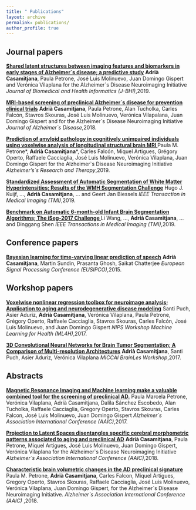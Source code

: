 ```yaml
---
title: " Publications"
layout: archive
permalink: publications/
author_profile: true
---
```




## Journal papers

<b>[Shared latent structures between imaging features and biomarkers in early stages of Alzheimer\`s disease; a predictive study](https://acasamitjana.github.io/personal-webpage-jekyll/publications/2019-JBHI-Shared)</b>
<b>Adrià Casamitjana</b>, Paula Petrone, José Luis Molinuevo, Juan Domingo Gispert and Verónica Vilaplana for the Alzheimer\`s Disease Neuroimaging Initiative
<i>Journal of Biomedical and Health Informatics (J-BHI)</i>,2019.


<b>[MRI-based screening of preclinical Alzheimer\`s disease for prevention clinical trials](https://acasamitjana.github.io/personal-webpage-jekyll/publications/2018-JAD-MRI-based)</b>
<b>Adrià Casamitjana</b>, Paula Petrone, Alan Tucholka, Carles Falcón, Stavros Skouras, José Luis Molinuevo, Verónica Vilapalana, Juan Domingo Gispert and for the Alzheimer\`s Disease Neuroimaging Initiative
<i>Journal of Alzheimer\`s Disease</i>,2018.


<b>[Prediction of amyloid pathology in cognitively unimpaired individuals using voxelwise analysis of longitudinal structural brain MRI ](https://acasamitjana.github.io/personal-webpage-jekyll/publications/2019-ART-Prediction)</b>
Paula M. Petrone\*, <b>Adrià Casamitjana</b>\*, Carles Falcón, Miquel Artigues, Grégory Operto, Raffaele Cacciaglia, José Luis Molinuevo, Verónica Vilaplana, Juan Domingo Gispert for the Alzheimer\`s Disease Neuroimaging Initiative
<i>Alzheimer’s\`s Research and Therapy</i>,2019.


<b>[Standardized Assessment of Automatic Segmentation of White Matter Hyperintensities; Results of the WMH Segmentation Challenge](https://acasamitjana.github.io/personal-webpage-jekyll/publications/2019-TMIa-Standardized)</b>
Hugo J. Kuijf, ..., <b>Adrià Casamitjana</b>, ... and Geert Jan Biessels 
<i>IEEE Transaction in Medical Imaging (TMI)</i>,2019.


<b>[Benchmark on Automatic 6-month-old Infant Brain Segmentation Algorithms; The iSeg-2017 Challenge ](https://acasamitjana.github.io/personal-webpage-jekyll/publications/2019-TMIb-Benchmark)</b>
Li Wang, ..., <b>Adrià Casamitjana</b>, ... and Dinggang Shen
<i>IEEE Transactions in Medical Imaging (TMI)</i>,2019.




## Conference papers

<b>[Bayesian learning for time-varying linear prediction of speech](https://acasamitjana.github.io/personal-webpage-jekyll/publications/2015-EUSIPCO-Bayesian)</b>
<b>Adrià Casamitjana</b>, Martin Sundin, Prasanta Ghosh, Saikat Chatterjee
<i>European Signal Processing Conference (EUSIPCO)</i>,2015.




## Workshop papers

<b>[Voxelwise nonlinear regression toolbox for neuroimage analysis; Application to aging and neurodegenerative disease modeling](https://acasamitjana.github.io/personal-webpage-jekyll/publications/2017-NIPS-Voxelwise)</b>
Santi Puch, Asier Aduriz, <b>Adrià Casamitjana</b>, Verónica Vilaplana, Paula Petrone, Grégory Operto, Raffaele Cacciaglia, Stavros Skouras, Carles Falcón, José Luis Molinuevo, and Juan Domingo Gispert
<i>NIPS Workshop Machine Learning for Health (ML4H)</i>,2017.


<b>[3D Convolutional Neural Networks for Brain Tumor Segmentation; A Comparison of Multi-resolution Architectures](https://acasamitjana.github.io/personal-webpage-jekyll/publications/2016-MICCAI-3DCNN)</b>
<b>Adrià Casamitjana</b>, Santi Puch, Asier Aduriz, Verónica Vilaplana
<i>MICCAI BrainLes Workshop</i>,2017.




## Abstracts 

<b>[Magnetic Resonance Imaging and Machine learning make a valuable combined tool for the screening of preclinical AD.](https://acasamitjana.github.io/personal-webpage-jekyll/publications/2017-AAIC-Magnetic)</b>
Paula Marcela Petrone, Verónica Vilaplana, Adrià Casamitjana, Dalila Sánchez Escobedo, Alan Tucholka, Raffaele Cacciaglia, Gregory Operto, Stavros Skouras, Carles Falcon, José Luis Molinuevo, Juan Domingo Gispert
<i>Alzheimer\`s Association International Conference (AAIC)</i>,2017.


<b>[Projection to Latent Spaces disentangles specific cerebral morphometric patterns associated to aging and preclinical AD](https://acasamitjana.github.io/personal-webpage-jekyll/publications/2018-AAIC-Projection)</b>
<b>Adrià Casamitjana</b>, Paula Petrone, Miquel Artigues, José Luis Molinuevo, Juan Domingo Gispert, Verónica Vilaplana for the Alzheimer\`s Disease Neuroimaging Initiative
<i>Alzheimer\`s Association International Conference (AAIC)</i>,2018.


<b>[Characteristic brain volumetric changes in the AD preclinical signature](https://acasamitjana.github.io/personal-webpage-jekyll/publications/2018-AAIC-Characteristic)</b>
Paula M. Petrone, <b>Adrià Casamitjana</b>, Carles Falcon, Miquel Artigues, Gregory Operto, Stavros Skouras, Raffaele Cacciaglia, José Luis Molinuevo, Verónica Vilaplana, Juan Domingo Gispert, for the Alzheimer\`s Disease Neuroimaging Initiative.
<i>Alzheimer\`s Association International Conference (AAIC) </i>,2018.


